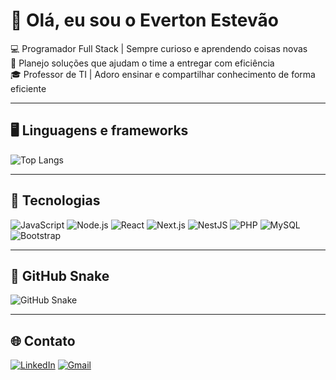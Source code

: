 # 👋 Olá, eu sou o Everton Estevão

💻 Programador Full Stack | Sempre curioso e aprendendo coisas novas  
🚀 Planejo soluções que ajudam o time a entregar com eficiência  
🎓 Professor de TI | Adoro ensinar e compartilhar conhecimento de forma eficiente

---

## 🖥️ Linguagens e frameworks
![Top Langs](https://github-readme-stats.vercel.app/api/top-langs/?username=evertonestevao&layout=donut&theme=transparent)

---

## 🚀 Tecnologias
![JavaScript](https://img.shields.io/badge/-JavaScript-F7DF1E?style=flat&logo=javascript&logoColor=000)
![Node.js](https://img.shields.io/badge/-Node.js-339933?style=flat&logo=node.js&logoColor=fff)
![React](https://img.shields.io/badge/-React-61DAFB?style=flat&logo=react&logoColor=000)
![Next.js](https://img.shields.io/badge/-Next.js-000000?style=flat&logo=next.js&logoColor=fff)
![NestJS](https://img.shields.io/badge/-NestJS-E0234E?style=flat&logo=nestjs&logoColor=fff)
![PHP](https://img.shields.io/badge/-PHP-777BB4?style=flat&logo=php&logoColor=fff)
![MySQL](https://img.shields.io/badge/-MySQL-4479A1?style=flat&logo=mysql&logoColor=fff)
![Bootstrap](https://img.shields.io/badge/-Bootstrap-7952B3?style=flat&logo=bootstrap&logoColor=fff)


---

## 🐍 GitHub Snake
![GitHub Snake](dist/github-snake.gif)

---

## 🌐 Contato

[![LinkedIn](https://img.shields.io/badge/-Everton%20Estêvão-0077B5?style=flat&logo=Linkedin&logoColor=white)](https://www.linkedin.com/in/everton-estev%C3%A3o-78216292/)
[![Gmail](https://img.shields.io/badge/-everton.efdsilva@gmail.com-D14836?style=flat&logo=Gmail&logoColor=white)](mailto:everton.efdsilva@gmail.com)
